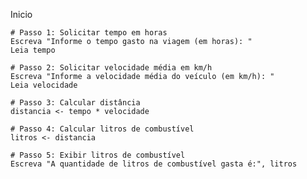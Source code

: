 Inicio

    # Passo 1: Solicitar tempo em horas
    Escreva "Informe o tempo gasto na viagem (em horas): "
    Leia tempo

    # Passo 2: Solicitar velocidade média em km/h
    Escreva "Informe a velocidade média do veículo (em km/h): "
    Leia velocidade

    # Passo 3: Calcular distância
    distancia <- tempo * velocidade

    # Passo 4: Calcular litros de combustível
    litros <- distancia

    # Passo 5: Exibir litros de combustível
    Escreva "A quantidade de litros de combustível gasta é:", litros






